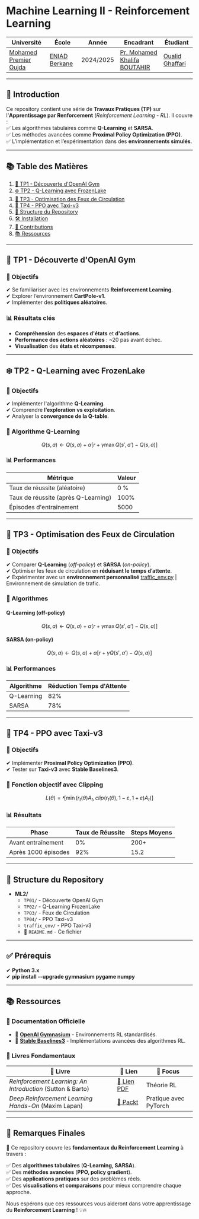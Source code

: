 # Machine Learning II - Reinforcement Learning

<div align="center">

| Université | École | Année | Encadrant | Étudiant |
|------------|-------|-------|-----------|----------|
| [Mohamed Premier Oujda](https://www.univ-oujda.ac.ma/) | [ENIAD Berkane](https://www.eniab.ma/) | 2024/2025 | [Pr. Mohamed Khalifa BOUTAHIR](mailto:email@example.com) | [Oualid Ghaffari](mailto:walid.ghiffario@gmail.com) |

</div>

---

## 📖 Introduction  
Ce repository contient une série de **Travaux Pratiques (TP)** sur l'**Apprentissage par Renforcement** (*Reinforcement Learning - RL*). Il couvre :  
✅ Les algorithmes tabulaires comme **Q-Learning** et **SARSA**.  
✅ Les méthodes avancées comme **Proximal Policy Optimization (PPO)**.  
✅ L’implémentation et l’expérimentation dans des **environnements simulés**.  

---

## 📚 Table des Matières  
1. [🔹 TP1 - Découverte d'OpenAI Gym]([#-TP01.ipynb])  
2. [❄️ TP2 - Q-Learning avec FrozenLake](#-tp2---q-learning-avec-frozenlake)  
3. [🚦 TP3 - Optimisation des Feux de Circulation](#-tp3---optimisation-des-feux-de-circulation)  
4. [🚖 TP4 - PPO avec Taxi-v3](#-tp4---ppo-avec-taxi-v3)  
5. [📂 Structure du Repository](#-structure-du-repository)  
6. [🛠️ Installation](#-installation)  
7. [🤝 Contributions](#-contributions)  
8. [📚 Ressources](#-ressources)  
---

## 🔹 TP1 - Découverte d'OpenAI Gym  

### 🎯 Objectifs  
✔ Se familiariser avec les environnements **Reinforcement Learning**.  
✔ Explorer l’environnement **CartPole-v1**.  
✔ Implémenter des **politiques aléatoires**.  

### 📊 Résultats clés  
- **Compréhension** des **espaces d'états** et **d'actions**.  
- **Performance des actions aléatoires** : ~20 pas avant échec.  
- **Visualisation** des **états et récompenses**.  

---

## ❄️ TP2 - Q-Learning avec FrozenLake  

### 🎯 Objectifs  
✔ Implémenter l'algorithme **Q-Learning**.  
✔ Comprendre **l’exploration vs exploitation**.  
✔ Analyser la **convergence de la Q-table**.  

### 🔢 Algorithme Q-Learning  
$$ Q(s,a) ← Q(s,a) + α[r + γ \max Q(s',a') - Q(s,a)] $$  

### 📊 Performances  

| Métrique                        | Valeur |
|---------------------------------|--------|
| Taux de réussite (aléatoire)    | 0 %   |
| Taux de réussite (après Q-Learning) | 100%   |
| Épisodes d'entraînement         | 5000   |

---

## 🚦 TP3 - Optimisation des Feux de Circulation  

### 🎯 Objectifs  
✔ Comparer **Q-Learning** (*off-policy*) et **SARSA** (*on-policy*).  
✔ Optimiser les feux de circulation en **réduisant le temps d’attente**.  
✔ Expérimenter avec un **environnement personnalisé**  [traffic_env.py](./traffic_env.py) | Environnement de simulation de trafic.    

### 🔢 Algorithmes  

#### **Q-Learning (off-policy)**  
$$ Q(s,a) ← Q(s,a) + α[r + γ \max Q(s',a') - Q(s,a)] $$  

#### **SARSA (on-policy)**  
$$ Q(s,a) ← Q(s,a) + α[r + γ Q(s',a') - Q(s,a)] $$  

### 📊 Performances  

| Algorithme  | Réduction Temps d'Attente |
|------------|--------------------------|
| Q-Learning | 82%                      |
| SARSA      | 78%                      |

---

## 🚖 TP4 - PPO avec Taxi-v3  

### 🎯 Objectifs  
✔ Implémenter **Proximal Policy Optimization (PPO)**.  
✔ Tester sur **Taxi-v3** avec **Stable Baselines3**.  

### 🔢 Fonction objectif avec Clipping  
$$ L(θ) = ᵜ[\min(r_t(θ)A_t, clip(r_t(θ), 1-ε, 1+ε)A_t)] $$  

### 📊 Résultats  

| Phase              | Taux de Réussite | Steps Moyens |
|-------------------|----------------|-------------|
| Avant entraînement | 0%             | 200+        |
| Après 1000 épisodes | 92%            | 15.2        |

---

## 📂 Structure du Repository  

- **ML2/**  
  - `TP01/` - Découverte OpenAI Gym  
  - `TP02/` - Q-Learning FrozenLake  
  -  `TP03/` - Feux de Circulation  
  -  `TP04/` - PPO Taxi-v3
  -  `traffic_env/` - PPO Taxi-v3  
  - 📄 `README.md` - Ce fichier  


---
## ✅ Prérequis  
✔ **Python 3.x**  
✔ **pip install --upgrade gymnasium pygame numpy**  

---

## 📚 Ressources  

### 📖 Documentation Officielle  

- 📌 [**OpenAI Gymnasium**](https://gymnasium.farama.org/) - Environnements RL standardisés.  
- 📌 [**Stable Baselines3**](https://stable-baselines3.readthedocs.io/) - Implémentations avancées des algorithmes RL.  

### 📕 Livres Fondamentaux  

| 📘 Livre | 🔗 Lien | 🎯 Focus |
|----------|--------|---------|
| *Reinforcement Learning: An Introduction* (Sutton & Barto) | [📄 Lien PDF](http://incompleteideas.net/book/RLbook2020.pdf) | Théorie RL |
| *Deep Reinforcement Learning Hands-On* (Maxim Lapan) | [🔗 Packt](https://www.packtpub.com/product/deep-reinforcement-learning-hands-on-second-edition/9781838826994) | Pratique avec PyTorch |

---

## 📝 Remarques Finales  

📌 Ce repository couvre les **fondamentaux du Reinforcement Learning** à travers :  

✅ Des **algorithmes tabulaires** (**Q-Learning, SARSA**).  
✅ Des **méthodes avancées** (**PPO, policy gradient**).  
✅ Des **applications pratiques** sur des problèmes réels.  
✅ Des **visualisations et comparaisons** pour mieux comprendre chaque approche.  

Nous espérons que ces ressources vous aideront dans votre apprentissage du **Reinforcement Learning** ! 💡🔥
